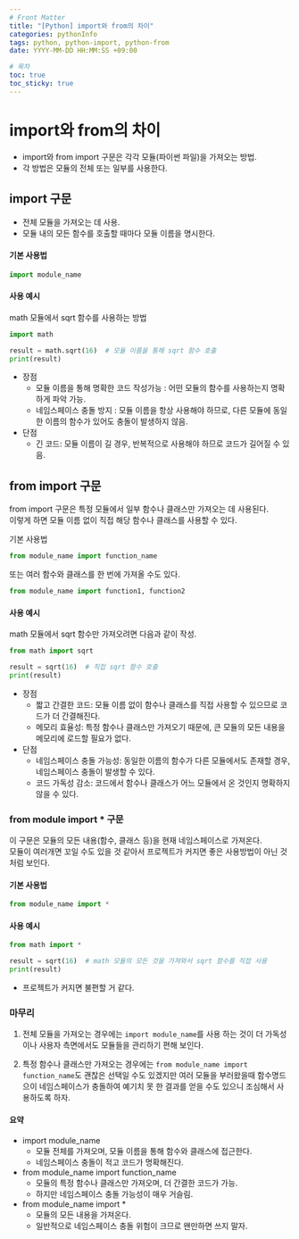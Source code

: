 ```yaml
---
# Front Matter
title: "[Python] import와 from의 차이"
categories: pythonInfo
tags: python, python-import, python-from
date: YYYY-MM-DD HH:MM:SS +09:00

# 목차
toc: true  
toc_sticky: true 
---
```


# import와 from의 차이
- import와 from import 구문은 각각 모듈(파이썬 파일)을 가져오는 방법.
- 각 방법은 모듈의 전체 또는 일부를 사용한다.

## import 구문
- 전체 모듈을 가져오는 데 사용.
- 모듈 내의 모든 함수를 호출할 때마다 모듈 이름을 명시한다.

#### 기본 사용법

```python
import module_name
```
#### 사용 예시
math 모듈에서 sqrt 함수를 사용하는 방법
```python
import math

result = math.sqrt(16)  # 모듈 이름을 통해 sqrt 함수 호출
print(result)
```
- 장점
    - 모듈 이름을 통해 명확한 코드 작성가능 : 어떤 모듈의 함수를 사용하는지 명확하게 파악 가능.
    - 네임스페이스 충돌 방지 : 모듈 이름을 항상 사용해야 하므로, 다른 모듈에 동일한 이름의 함수가 있어도 충돌이 발생하지 않음.
- 단점
    - 긴 코드: 모듈 이름이 길 경우, 반복적으로 사용해야 하므로 코드가 길어질 수 있음.

## from import 구문
from import 구문은 특정 모듈에서 일부 함수나 클래스만 가져오는 데 사용된다.    
이렇게 하면 모듈 이름 없이 직접 해당 함수나 클래스를 사용할 수 있다.

기본 사용법
```python
from module_name import function_name
```
또는 여러 함수와 클래스를 한 번에 가져올 수도 있다.

```python
from module_name import function1, function2
```

#### 사용 예시
math 모듈에서 sqrt 함수만 가져오려면 다음과 같이 작성.

```python
from math import sqrt

result = sqrt(16)  # 직접 sqrt 함수 호출
print(result)
```
- 장점
    - 짧고 간결한 코드: 모듈 이름 없이 함수나 클래스를 직접 사용할 수 있으므로 코드가 더 간결해진다.
    - 메모리 효율성: 특정 함수나 클래스만 가져오기 때문에, 큰 모듈의 모든 내용을 메모리에 로드할 필요가 없다.
- 단점
    - 네임스페이스 충돌 가능성: 동일한 이름의 함수가 다른 모듈에서도 존재할 경우, 네임스페이스 충돌이 발생할 수 있다.
    - 코드 가독성 감소: 코드에서 함수나 클래스가 어느 모듈에서 온 것인지 명확하지 않을 수 있다.

### from module import * 구문

이 구문은 모듈의 모든 내용(함수, 클래스 등)을 현재 네임스페이스로 가져온다.    
모듈이 여러개면 꼬일 수도 있을 것 같아서 프로젝트가 커지면 좋은 사용방법이 아닌 것 처럼 보인다.

#### 기본 사용법

```python
from module_name import *
```

#### 사용 예시

```python
from math import *

result = sqrt(16)  # math 모듈의 모든 것을 가져와서 sqrt 함수를 직접 사용
print(result)
```

- 프로젝트가 커지면 불편할 거 같다.

### 마무리

1. 전체 모듈을 가져오는 경우에는 `import module_name`를 사용 하는 것이 더 가독성이나 사용자 측면에서도 모듈들을 관리하기 편해 보인다.

2. 특정 함수나 클래스만 가져오는 경우에는 `from module_name import function_name`도 괜찮은 선택일 수도 있겠지만 여러 모듈을 부러왔을때 함수명드으이 네임스페이스가 충돌하여 예기치 못 한 결과를 얻을 수도 있으니 조심해서 사용하도록 하자.

#### 요약
- import module_name
    - 모듈 전체를 가져오며, 모듈 이름을 통해 함수와 클래스에 접근한다.
    - 네임스페이스 충돌이 적고 코드가 명확해진다.
- from module_name import function_name
    - 모듈의 특정 함수나 클래스만 가져오며, 더 간결한 코드가 가능.
    - 하지만 네임스페이스 충돌 가능성이 매우 거슬림.
- from module_name import *
    - 모듈의 모든 내용을 가져온다.
    - 일반적으로 네임스페이스 충돌 위험이 크므로 왠만하면 쓰지 말자.
